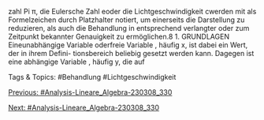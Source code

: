 zahl Pi π, die Eulersche Zahl eoder die Lichtgeschwindigkeit cwerden mit als Formelzeichen durch
Platzhalter notiert, um einerseits die Darstellung zu reduzieren, als auch die Behandlung in entsprechend
verlangter oder zum Zeitpunkt bekannter Genauigkeit zu ermöglichen.8 1. GRUNDLAGEN
Eineunabhängige Variable oderfreie Variable , häufig x, ist dabei ein Wert, der in ihrem Defini-
tionsbereich beliebig gesetzt werden kann. Dagegen ist eine abhängige Variable , häufig y, die auf

   Tags & Topics:
   #Behandlung
   #Lichtgeschwindigkeit

[Previous: #Analysis-Lineare_Algebra-230308_330](Analysis-Lineare_Algebra-230308_330.md)

[Next: #Analysis-Lineare_Algebra-230308_330](Analysis-Lineare_Algebra-230308_330.md)
